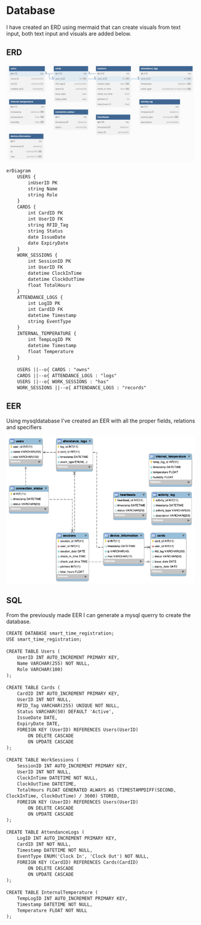 # Database

I have created an ERD using mermaid that can create visuals from text input, both text input and visuals are added below.

## ERD
<img src="../../assets/images/web/database/ERD.png" alt="Datasheet of the LCD" width="500" />

````mermaid
erDiagram
    USERS {
        inUserID PK
        string Name
        string Role
    }
    CARDS {
        int CardID PK
        int UserID FK
        string RFID_Tag
        string Status
        date IssueDate
        date ExpiryDate
    }
    WORK_SESSIONS {
        int SessionID PK
        int UserID FK
        datetime ClockInTime
        datetime ClockOutTime
        float TotalHours
    }
    ATTENDANCE_LOGS {
        int LogID PK
        int CardID FK
        datetime Timestamp
        string EventType
    }
    INTERNAL_TEMPERATURE {
        int TempLogID PK
        datetime Timestamp
        float Temperature
    }

    USERS ||--o{ CARDS : "owns"
    CARDS ||--o{ ATTENDANCE_LOGS : "logs"
    USERS ||--o{ WORK_SESSIONS : "has"
    WORK_SESSIONS ||--o{ ATTENDANCE_LOGS : "records"
````

## EER
Using mysqldatabase I've created an EER with all the proper fields, relations and specifiers

<img src="../../assets/images/web/database/EER.png" alt="Datasheet of the LCD" width="500" />

## SQL
From the previously made EER I can generate a mysql querry to create the database.

```` mysql
CREATE DATABASE smart_time_registration;
USE smart_time_registration;

CREATE TABLE Users (
    UserID INT AUTO_INCREMENT PRIMARY KEY,
    Name VARCHAR(255) NOT NULL,
    Role VARCHAR(100)
);

CREATE TABLE Cards (
    CardID INT AUTO_INCREMENT PRIMARY KEY,
    UserID INT NOT NULL,
    RFID_Tag VARCHAR(255) UNIQUE NOT NULL,
    Status VARCHAR(50) DEFAULT 'Active',
    IssueDate DATE,
    ExpiryDate DATE,
    FOREIGN KEY (UserID) REFERENCES Users(UserID)
        ON DELETE CASCADE
        ON UPDATE CASCADE
);

CREATE TABLE WorkSessions (
    SessionID INT AUTO_INCREMENT PRIMARY KEY,
    UserID INT NOT NULL,
    ClockInTime DATETIME NOT NULL,
    ClockOutTime DATETIME,
    TotalHours FLOAT GENERATED ALWAYS AS (TIMESTAMPDIFF(SECOND, ClockInTime, ClockOutTime) / 3600) STORED,
    FOREIGN KEY (UserID) REFERENCES Users(UserID)
        ON DELETE CASCADE
        ON UPDATE CASCADE
);

CREATE TABLE AttendanceLogs (
    LogID INT AUTO_INCREMENT PRIMARY KEY,
    CardID INT NOT NULL,
    Timestamp DATETIME NOT NULL,
    EventType ENUM('Clock In', 'Clock Out') NOT NULL,
    FOREIGN KEY (CardID) REFERENCES Cards(CardID)
        ON DELETE CASCADE
        ON UPDATE CASCADE
);

CREATE TABLE InternalTemperature (
    TempLogID INT AUTO_INCREMENT PRIMARY KEY,
    Timestamp DATETIME NOT NULL,
    Temperature FLOAT NOT NULL
);
````